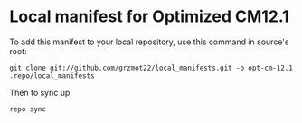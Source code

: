 Local manifest for Optimized CM12.1
==============

To add this manifest to your local repository, use this command in source's root:

    git clone git://github.com/grzmot22/local_manifests.git -b opt-cm-12.1 .repo/local_manifests

Then to sync up:

    repo sync
